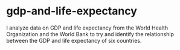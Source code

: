 # gdp-and-life-expectancy
 
I analyze data on GDP and life expectancy from the World Health Organization and the World Bank to try and identify the relationship between the GDP and life expectancy of six countries.